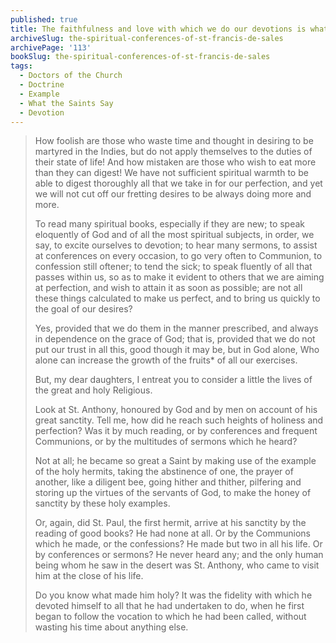 ```yaml
---
published: true
title: The faithfulness and love with which we do our devotions is what brings us to perfection
archiveSlug: the-spiritual-conferences-of-st-francis-de-sales
archivePage: '113'
bookSlug: the-spiritual-conferences-of-st-francis-de-sales
tags:
  - Doctors of the Church
  - Doctrine
  - Example
  - What the Saints Say
  - Devotion
---
```


> How foolish are those who waste time and thought in desiring to be martyred in the Indies, but do not apply themselves to the duties of their state of life! And how mistaken are those who wish to eat more than they can digest! We have not sufficient spiritual warmth to be able to digest thoroughly all that we take in for our perfection, and yet we will not cut off our fretting desires to be always doing more and more.
> 
> To read many spiritual books, especially if they are new; to speak eloquently of God and of all the most spiritual subjects, in order, we say, to excite ourselves to devotion; to hear many sermons, to assist at conferences on every occasion, to go very often to Communion, to confession still oftener; to tend the sick; to speak fluently of all that passes within us, so as to make it evident to others that we are aiming at perfection, and wish to attain it as soon as possible; are not all these things calculated to make us perfect, and to bring us quickly to the goal of our desires?
> 
> Yes, provided that we do them in the manner prescribed, and always in dependence on the grace of God; that is, provided that we do not put our trust in all this, good though it may be, but in God alone, Who alone can increase the growth of the fruits* of all our exercises.
> 
> But, my dear daughters, I entreat you to consider a little the lives of the great and holy Religious.
> 
> Look at St. Anthony, honoured by God and by men on account of his great sanctity. Tell me, how did he reach such heights of holiness and perfection? Was it by much reading, or by conferences and frequent Communions, or by the multitudes of sermons which he heard?
> 
> Not at all; he became so great a Saint by making use of the example of the holy hermits, taking the abstinence of one, the prayer of another, like a diligent bee, going hither and thither, pilfering and storing up the virtues of the servants of God, to make the honey of sanctity by these holy examples.
> 
> Or, again, did St. Paul, the first hermit, arrive at his sanctity by the reading of good books? He had none at all. Or by the Communions which he made, or the confessions? He made but two in all his life. Or by conferences or sermons? He never heard any; and the only human being whom he saw in the desert was St. Anthony, who came to visit him at the close of his life.
> 
> Do you know what made him holy? It was the fidelity with which he devoted himself to all that he had undertaken to do, when he first began to follow the vocation to which he had been called, without wasting his time about anything else.